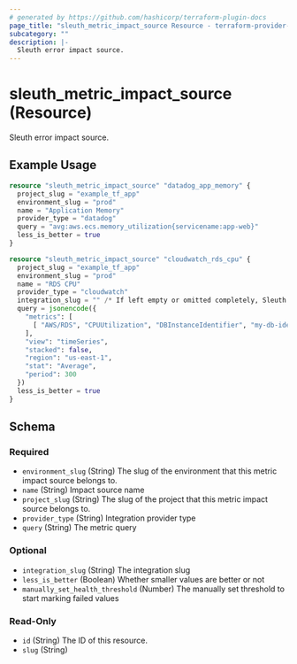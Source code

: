 ```yaml
---
# generated by https://github.com/hashicorp/terraform-plugin-docs
page_title: "sleuth_metric_impact_source Resource - terraform-provider-sleuth"
subcategory: ""
description: |-
  Sleuth error impact source.
---
```


# sleuth_metric_impact_source (Resource)

Sleuth error impact source.

## Example Usage

```terraform
resource "sleuth_metric_impact_source" "datadog_app_memory" {
  project_slug = "example_tf_app"
  environment_slug = "prod"
  name = "Application Memory"
  provider_type = "datadog"
  query = "avg:aws.ecs.memory_utilization{servicename:app-web}"
  less_is_better = true
}

resource "sleuth_metric_impact_source" "cloudwatch_rds_cpu" {
  project_slug = "example_tf_app"
  environment_slug = "prod"
  name = "RDS CPU"
  provider_type = "cloudwatch"
  integration_slug = "" /* If left empty or omitted completely, Sleuth will revert to `integration_slug == provider_type` */
  query = jsonencode({
    "metrics": [
      [ "AWS/RDS", "CPUUtilization", "DBInstanceIdentifier", "my-db-identifier", { "id": "m1" } ]
    ],
    "view": "timeSeries",
    "stacked": false,
    "region": "us-east-1",
    "stat": "Average",
    "period": 300
  })
  less_is_better = true
}
```

<!-- schema generated by tfplugindocs -->
## Schema

### Required

- `environment_slug` (String) The slug of the environment that this metric impact source belongs to.
- `name` (String) Impact source name
- `project_slug` (String) The slug of the project that this metric impact source belongs to.
- `provider_type` (String) Integration provider type
- `query` (String) The metric query

### Optional

- `integration_slug` (String) The integration slug
- `less_is_better` (Boolean) Whether smaller values are better or not
- `manually_set_health_threshold` (Number) The manually set threshold to start marking failed values

### Read-Only

- `id` (String) The ID of this resource.
- `slug` (String)


